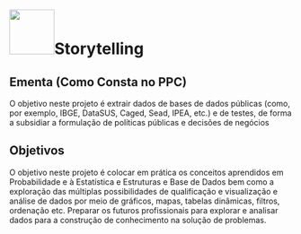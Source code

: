 # <img src = "https://github.com/anacgr05/PUCSP/assets/151938722/8ce7807a-d75c-43d7-ac12-4cdc3f616aeb" width="80"/>Storytelling
## Ementa (Como Consta no PPC)
O objetivo neste projeto é extrair dados de bases de dados públicas (como, por exemplo, IBGE, DataSUS, Caged,
Sead, IPEA, etc.) e de testes, de forma a subsidiar a formulação de políticas públicas e decisões de negócios
## Objetivos
O objetivo neste projeto é colocar em prática os conceitos aprendidos em Probabilidade e à Estatística e Estruturas e Base de Dados bem como a exploração 
das múltiplas possibilidades de qualificação e visualização e análise de dados por meio de gráficos, mapas, tabelas dinâmicas, filtros, ordenação etc.
Preparar os futuros profissionais para explorar e analisar dados para a construção de conhecimento na solução de problemas.
